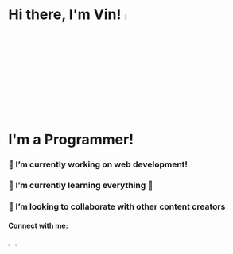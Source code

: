 <h1>Hi there, I'm Vin! <img style="width:5%" src="https://camo.githubusercontent.com/e8e7b06ecf583bc040eb60e44eb5b8e0ecc5421320a92929ce21522dbc34c891/68747470733a2f2f6d656469612e67697068792e636f6d2f6d656469612f6876524a434c467a6361737252346961377a2f67697068792e676966"></h1> 
<h1>I'm a Programmer!</h1>
<h3>🔭 I’m currently working on web development!</h3>
<h3>🌱 I’m currently learning everything 🤣</h3>
<h3>👯 I’m looking to collaborate with other content creators</h3>

<h4>Connect with me:</h4>


<a href="https://twitter.com/beingvin"><i class="fab fa-twitter"></i></a>
<a href="https://www.linkedin.com/in/beingvin"><img style="width:2%" src="https://camo.githubusercontent.com/d659d2bac00c01b42bffbae84bdc121e828b8fecd5b4949ffa2575f5d9e4a371/68747470733a2f2f63646e2e6a7364656c6976722e6e65742f6e706d2f73696d706c652d69636f6e734076332f69636f6e732f6c696e6b6564696e2e737667"></a> 
<a href="https://github.com/beingvin"><img style="width:2%;margin-right:5rem;" src="https://camo.githubusercontent.com/395dda360ae28377b7c3247581a88b20573883519c2be833cb64fbb37dcbcc1a/68747470733a2f2f63646e2e6a7364656c6976722e6e65742f6e706d2f73696d706c652d69636f6e734076332f69636f6e732f747769747465722e737667"></a>


